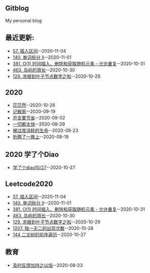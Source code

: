 ## Gitblog
My personal blog

## 最近更新:  
- [57. 插入区间](https://github.com/mentaLwz/gitblogOfMental/issues/16)--2020-11-04
- [140. 单词拆分 II](https://github.com/mentaLwz/gitblogOfMental/issues/15)--2020-11-01
- [381. O(1) 时间插入、删除和获取随机元素 - 允许重复](https://github.com/mentaLwz/gitblogOfMental/issues/14)--2020-10-31
- [463. 岛屿的周长](https://github.com/mentaLwz/gitblogOfMental/issues/13)--2020-10-30
- [129. 求根到叶子节点数字之和](https://github.com/mentaLwz/gitblogOfMental/issues/12)--2020-10-29
## 2020
- [茫茫然](https://github.com/mentaLwz/gitblogOfMental/issues/8)--2020-10-26
- [记搬家](https://github.com/mentaLwz/gitblogOfMental/issues/6)--2020-09-19
- [开支要节省](https://github.com/mentaLwz/gitblogOfMental/issues/5)--2020-09-02
- [一切都太快](https://github.com/mentaLwz/gitblogOfMental/issues/4)--2020-08-29
- [被过度消耗的生命](https://github.com/mentaLwz/gitblogOfMental/issues/3)--2020-08-23
- [折腾了一晚上](https://github.com/mentaLwz/gitblogOfMental/issues/1)--2020-08-19
## 2020 学了个Diao
- [学了个diao10/27](https://github.com/mentaLwz/gitblogOfMental/issues/10)--2020-10-27
## Leetcode2020
- [57. 插入区间](https://github.com/mentaLwz/gitblogOfMental/issues/16)--2020-11-04
- [140. 单词拆分 II](https://github.com/mentaLwz/gitblogOfMental/issues/15)--2020-11-01
- [381. O(1) 时间插入、删除和获取随机元素 - 允许重复](https://github.com/mentaLwz/gitblogOfMental/issues/14)--2020-10-31
- [463. 岛屿的周长](https://github.com/mentaLwz/gitblogOfMental/issues/13)--2020-10-30
- [129. 求根到叶子节点数字之和](https://github.com/mentaLwz/gitblogOfMental/issues/12)--2020-10-29
- [1207. 独一无二的出现次数](https://github.com/mentaLwz/gitblogOfMental/issues/11)--2020-10-28
- [144  二叉树的前序遍历](https://github.com/mentaLwz/gitblogOfMental/issues/9)--2020-10-27
## 教育
- [及时反馈加持之以恒](https://github.com/mentaLwz/gitblogOfMental/issues/2)--2020-08-23
